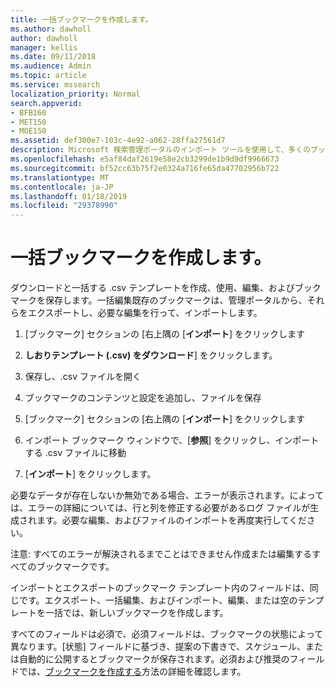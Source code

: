 ```yaml
---
title: 一括ブックマークを作成します。
ms.author: dawholl
author: dawholl
manager: kellis
ms.date: 09/11/2018
ms.audience: Admin
ms.topic: article
ms.service: mssearch
localization_priority: Normal
search.appverid:
- BFB160
- MET150
- MOE150
ms.assetid: def300e7-103c-4e92-a062-28ffa27561d7
description: Microsoft 検索管理ポータルのインポート ツールを使用して、多くのブックマークを一度に作成します。
ms.openlocfilehash: e5af84daf2619e58e2cb3299de1b9d9df9966673
ms.sourcegitcommit: bf52cc63b75f2e0324a716fe65da47702956b722
ms.translationtype: MT
ms.contentlocale: ja-JP
ms.lasthandoff: 01/18/2019
ms.locfileid: "29378990"
---
```

# <a name="bulk-create-bookmarks"></a>一括ブックマークを作成します。

ダウンロードと一括する .csv テンプレートを作成、使用、編集、およびブックマークを保存します。一括編集既存のブックマークは、管理ポータルから、それらをエクスポートし、必要な編集を行って、インポートします。
  
1. [ブックマーク] セクションの [右上隅の [**インポート**] をクリックします
    
2. **しおりテンプレート (.csv) をダウンロード**] をクリックします。
    
3. 保存し、.csv ファイルを開く
    
4. ブックマークのコンテンツと設定を追加し、ファイルを保存
    
5. [ブックマーク] セクションの [右上隅の [**インポート**] をクリックします
    
6. インポート ブックマーク ウィンドウで、[**参照**] をクリックし、インポートする .csv ファイルに移動 
    
7. [**インポート**] をクリックします。
    
必要なデータが存在しないか無効である場合、エラーが表示されます。によっては、エラーの詳細については、行と列を修正する必要があるログ ファイルが生成されます。必要な編集、およびファイルのインポートを再度実行してください。
  
注意: すべてのエラーが解決されるまでことはできません作成または編集するすべてのブックマークです。
  
インポートとエクスポートのブックマーク テンプレート内のフィールドは、同じです。エクスポート、一括編集、およびインポート、編集、または空のテンプレートを一括では、新しいブックマークを作成します。
  
すべてのフィールドは必須で、必須フィールドは、ブックマークの状態によって異なります。[状態] フィールドに基づき、提案の下書きで、スケジュール、または自動的に公開するとブックマークが保存されます。必須および推奨のフィールドでは、[ブックマークを作成する](create-bookmarks.md)方法の詳細を確認します。

  

